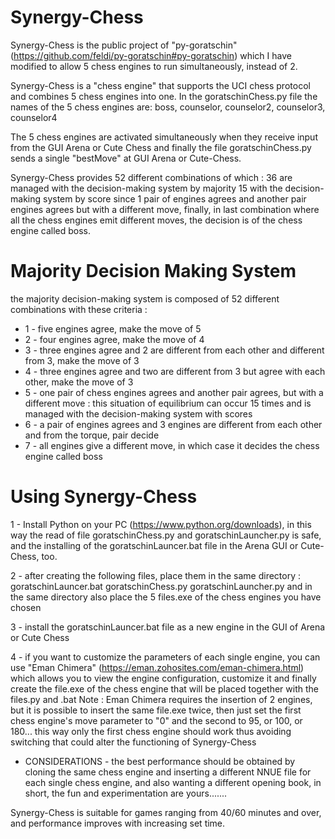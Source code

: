 # Synergy-Chess

Synergy-Chess is the public project of "py-goratschin" (https://github.com/feldi/py-goratschin#py-goratschin) 
which I have modified to allow 5 chess engines to run simultaneously,  instead of 2. 

Synergy-Chess is a "chess engine" that supports the UCI chess protocol and combines 5 chess engines into one. 
In the goratschinChess.py file the names of the 5 chess engines are: 
boss, counselor, counselor2, counselor3, counselor4 

The 5 chess engines are activated simultaneously when they receive input from the GUI Arena or Cute Chess 
and finally the file goratschinChess.py sends a single "bestMove" at GUI Arena or Cute-Chess.

Synergy-Chess provides 52 different combinations of which : 
36 are managed with the decision-making system by majority 
15 with the decision-making system by score since 1 pair of engines agrees and another pair engines agrees but with a different move, 
finally, in last combination where all the chess engines emit different moves, the decision is of the chess engine called boss. 

# Majority Decision Making System
the majority decision-making system is composed of 52 different combinations with these criteria : 
- 1 - five engines agree, make the move of 5 
- 2 - four engines agree, make the move of 4 
- 3 - three engines agree and 2 are different from each other and different from 3, make the move of 3 
- 4 - three engines agree and two are different from 3 but agree with each other, make the move of 3 
- 5 - one pair of chess engines agrees and another pair agrees, but with a different move : 
this situation of equilibrium can occur 15 times and is managed with the decision-making system with scores  
- 6 - a pair of engines agrees and 3 engines are different from each other and from the torque, pair decide
- 7 - all engines give a different move, in which case it decides the chess engine called boss 

# Using Synergy-Chess

1 - Install Python on your PC (https://www.python.org/downloads), 
in this way the read of file goratschinChess.py and goratschinLauncher.py is safe, 
and the installing of the goratschinLauncer.bat file in the Arena GUI or Cute-Chess, too.

2 - after creating the following files, place them in the same directory : 
goratschinLauncer.bat 
goratschinChess.py 
goratschinLauncher.py 
and in the same directory also place the 5 files.exe of the chess engines you have chosen 

3 - install the goratschinLauncer.bat file as a new engine in the GUI of Arena or Cute Chess 

4 - if you want to customize the parameters of each single engine, you can use "Eman Chimera" 
(https://eman.zohosites.com/eman-chimera.html) which allows you to view the engine configuration, 
customize it and finally create the file.exe of the chess engine that will be placed together with the files.py and .bat 
Note : 
Eman Chimera requires the insertion of 2 engines, but it is possible to insert the same file.exe twice, 
then just set the first chess engine's move parameter to "0" and the second to 95, or 100, or 180...
this way only the first chess engine should work thus avoiding switching that could alter the functioning of Synergy-Chess



- CONSIDERATIONS - 
the best performance should be obtained by cloning the same chess engine 
and inserting a different NNUE file for each single chess engine, 
and also wanting a different opening book, in short, the fun and experimentation are yours....... 

Synergy-Chess is suitable for games ranging from 40/60 minutes and over, and performance improves with increasing set time.
